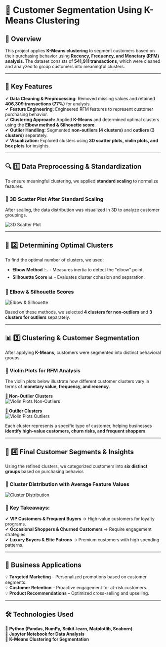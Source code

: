 # 🛒 Customer Segmentation Using K-Means Clustering  

## 📌 Overview  
This project applies **K-Means clustering** to segment customers based on their purchasing behavior using **Recency, Frequency, and Monetary (RFM) analysis**. The dataset consists of **541,911 transactions**, which were cleaned and analyzed to group customers into meaningful clusters.

---

## 🚀 Key Features  
✔ **Data Cleaning & Preprocessing:** Removed missing values and retained **406,309 transactions (77%)** for analysis.  
✔ **Feature Engineering:** Engineered RFM features to represent customer purchasing behavior.  
✔ **Clustering Approach:** Applied **K-Means** and determined optimal clusters using the **Elbow method & Silhouette score**.  
✔ **Outlier Handling:** Segmented **non-outliers (4 clusters)** and **outliers (3 clusters)** separately.  
✔ **Visualization:** Explored clusters using **3D scatter plots, violin plots, and box plots** for insights.  

---

## 🔍 1️⃣ Data Preprocessing & Standardization  
To ensure meaningful clustering, we applied **standard scaling** to normalize features.  

### 📌 3D Scatter Plot After Standard Scaling  
After scaling, the data distribution was visualized in 3D to analyze customer groupings.  

![3D Scatter Plot](plots/3Dplot.png)  

---

## 🔢 2️⃣ Determining Optimal Clusters  
To find the optimal number of clusters, we used:  
- **Elbow Method** 📉 - Measures inertia to detect the "elbow" point.  
- **Silhouette Score** 📊 - Evaluates cluster cohesion and separation.  

### 📌 Elbow & Silhouette Scores  
![Elbow & Silhouette](plots/elbow:silhouette.png)  

Based on these methods, we selected **4 clusters for non-outliers** and **3 clusters for outliers** separately.

---

## 📊 3️⃣ Clustering & Customer Segmentation  
After applying **K-Means**, customers were segmented into distinct behavioral groups.  

### 📌 Violin Plots for RFM Analysis  
The violin plots below illustrate how different customer clusters vary in terms of **monetary value, frequency, and recency**.  

**📍 Non-Outlier Clusters**  
![Violin Plots Non-Outliers](plots/non_outlier_violin.png)  

**📍 Outlier Clusters**  
![Violin Plots Outliers](plots/Outlier_Violin_Plot.png)  

Each cluster represents a specific type of customer, helping businesses **identify high-value customers, churn risks, and frequent shoppers**.  

---

## 📌 4️⃣ Final Customer Segments & Insights  
Using the refined clusters, we categorized customers into **six distinct groups** based on purchasing behavior.  

### 📌 Cluster Distribution with Average Feature Values  
![Cluster Distribution](plots/ClusterDistribution.png)  

### 🔹 Key Takeaways:  
✔ **VIP Customers & Frequent Buyers** → High-value customers for loyalty programs.  
✔ **Occasional Shoppers & Churned Customers** → Require engagement strategies.  
✔ **Luxury Buyers & Elite Patrons** → Premium customers with high spending patterns.  

---

## 🎯 Business Applications  
💡 **Targeted Marketing** – Personalized promotions based on customer segments.  
💡 **Customer Retention** – Proactive engagement for at-risk customers.  
💡 **Product Recommendations** – Optimized cross-selling and upselling.  

---

## 🛠 Technologies Used  
🔹 **Python (Pandas, NumPy, Scikit-learn, Matplotlib, Seaborn)**  
🔹 **Jupyter Notebook for Data Analysis**  
🔹 **K-Means Clustering for Segmentation**  
